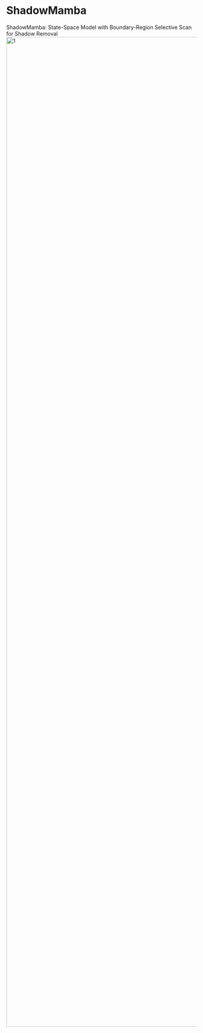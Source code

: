 # ShadowMamba
ShadowMamba: State-Space Model with Boundary-Region Selective Scan for Shadow Removal
<img width="2955" height="2622" alt="1" src="https://github.com/user-attachments/assets/32cc4a0b-ffcc-403a-a525-16435b6e65db" />
